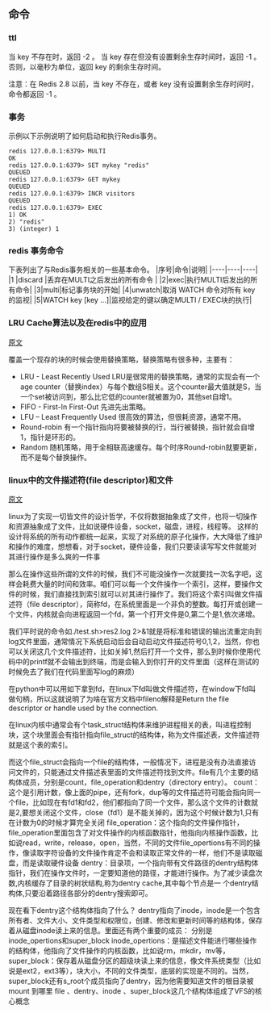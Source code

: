 ## 命令

### ttl

当 key 不存在时，返回 -2 。 当 key 存在但没有设置剩余生存时间时，返回 -1 。 否则，以毫秒为单位，返回 key 的剩余生存时间。

注意：在 Redis 2.8 以前，当 key 不存在，或者 key 没有设置剩余生存时间时，命令都返回 -1 。

### 事务

示例以下示例说明了如何启动和执行Redis事务。

```
redis 127.0.0.1:6379> MULTI
OK
redis 127.0.0.1:6379> SET mykey "redis"
QUEUED
redis 127.0.0.1:6379> GET mykey
QUEUED
redis 127.0.0.1:6379> INCR visitors
QUEUED
redis 127.0.0.1:6379> EXEC
1) OK
2) "redis"
3) (integer) 1
```

### redis 事务命令

下表列出了与Redis事务相关的一些基本命令。
|序号|命令|说明|
|----|----|----|
|1 |discard |丢弃在MULTI之后发出的所有命令 |
|2|exec|执行MULTI后发出的所有命令|
|3|multi|标记事务块的开始|
|4|unwatch|取消 WATCH 命令对所有 key 的监视|
|5|WATCH key [key …]|监视给定的键以确定MULTI / EXEC块的执行|

### LRU Cache算法以及在redis中的应用

[原文](https://zhuanlan.zhihu.com/p/40354122)

覆盖一个现存的块的时候会使用替换策略，替换策略有很多种，主要有：
- LRU - Least Recently Used
LRU是很常用的替换策略，通常的实现会有一个age counter（替换index）与每个数组S相关。这个counter最大值就是S，当一个set被访问到，那么比它低的counter就被置为0，其他set自增1。
- FIFO - First-In First-Out
先进先出策略。
- LFU – Least Frequently Used
很高效的算法，但很耗资源，通常不用。
- Round-robin
有一个指针指向将要被替换的行，当行被替换，指针就会自增1，指针是环形的。
- Random
随机策略，用于全相联高速缓存。每个时序Round-robin就要更新，而不是每个替换操作。

### linux中的文件描述符(file descriptor)和文件
[原文](https://www.jianshu.com/p/504a53c30c17)

linux为了实现一切皆文件的设计哲学，不仅将数据抽象成了文件，也将一切操作和资源抽象成了文件，比如说硬件设备，socket，磁盘，进程，线程等。
这样的设计将系统的所有动作都统一起来，实现了对系统的原子化操作，大大降低了维护和操作的难度，想想看，对于socket，硬件设备，我们只要读读写写文件就能对其进行操作是多么爽的一件事

那么在操作这些所谓的文件的时候，我们不可能没操作一次就要找一次名字吧，这样会耗费大量的时间和效率。咱们可以每一个文件操作一个索引，这样，要操作文件的时候，我们直接找到索引就可以对其进行操作了。我们将这个索引叫做文件描述符（file descriptor），简称fd，在系统里面是一个非负的整数。每打开或创建一个文件，内核就会向进程返回一个fd，第一个打开文件是0,第二个是1,依次递增。

我们平时说的命令如./test.sh>res2.log 2>&1就是将标准和错误的输出流重定向到log文件里面，通常情况下系统启动后会自动启动文件描述符号0,1,2，当然，你也可以关闭这几个文件描述符，比如关掉1,然后打开一个文件，那么到时候你使用代码中的printf就不会输出到终端，而是会输入到你打开的文件里面（这样在测试的时候免去了我们在代码里面写log的麻烦）

在python中可以用如下拿到fd，在linux下fd叫做文件描述符，在window下fd叫做句柄，所以这就说明了为啥在官方文档中fileno解释是Return the file descriptor or handle used by the connection.

在linux内核中通常会有个task_struct结构体来维护进程相关的表，叫进程控制块，这个块里面会有指针指向file_struct的结构体，称为文件描述表，文件描述符就是这个表的索引。

而这个file_struct会指向一个file的结构体，一般情况下，进程是没有办法直接访问文件的，只能通过文件描述表里面的文件描述符找到文件。file有几个主要的结构体成员，分别是count，file_operation和dentry（directory entry）。
count：这个是引用计数，像上面的pipe，还有fork，dup等的文件描述符可能会指向同一个file，比如现在有fd1和fd2，他们都指向了同一个文件，那么这个文件的计数就是2,要想关闭这个文件，close（fd1）是不能关掉的，因为这个时候计数为1,只有在计数为0的时候才算完全关闭
file_operation：这个指向的文件操作指针，file_operation里面包含了对文件操作的内核函数指针，他指向内核操作函数，比如说read，write，release，open，当然，不同的文件file_opertions有不同的操作，像读取字符设备的文件操作肯定不会和读取正常文件的一样，他们不是读取磁盘，而是读取硬件设备
dentry：目录项，一个指向带有文件路径的dentry结构体指针，我们在操作文件时，一定要知道他的路径，才能进行操作。为了减少读盘次数,内核缓存了目录的树状结构,称为dentry cache,其中每个节点是一 个dentry结构体,只要沿着路径各部分的dentry搜索即可。

现在看下dentry这个结构体指向了什么？
dentry指向了inode，inode是一个包含所有者、文件大小、文件类型和权限位，创建、修改和更新时间等的结构体，保存着从磁盘inode读上来的信息。里面还有两个重要的成员：
分别是inode_opertions和super_block
inode_opertions：是描述文件能进行哪些操作的结构体，他指向了文件操作的内核函数，比如说rm，mkdir，mv等，
super_block：保存着从磁盘分区的超级块读上来的信息，像文件系统类型（比如说是ext2，ext3等），块大小，不同的文件类型，底层的实现是不同的。当然，super_block还有s_root个成员指向了dentry，因为他需要知道文件的根目录被mount 到哪里
file 、dentry、inode 、super_block这几个结构体组成了VFS的核心概念
